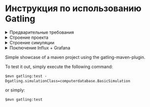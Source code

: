 Инструкция по использованию Gatling
===================================

<details>
    <summary>Предварительные требования</summary>
    
### Java Version
Gatling поддерживает 64битную версию OpenJDK 8 и OpenJDK 11 с HotSpot.
    
<!-- ###Scala Version
Для Gatling 3.5 требуется Scala 2.13. Для версий Gatling с 3.0 до 3.4 требуется Scala 2.12.
-->
   
### Build Tool
В зависимости от инструмента скачайте необходимую версию демо проекта.
В данном примере мы будем использовать Maven.

[Maven](https://github.com/gatling/gatling-maven-plugin-demo)

[Sbt](https://github.com/gatling/gatling-sbt-plugin-demo)

[Gradle](https://github.com/gatling/gatling-gradle-plugin-demo)

### IDE
Советую использовать IntelliJ IDEA с совместимым Scala Plugin.

</details>

<details>
    <summary>Строение проекта</summary>    

![structure](img/structure.png)
    
1) Проект Demo Maven.
2) Основные ресурсы проекта.
3) Основные настройки:
  - `gatling.conf` основные настройки Gatling.
  - `logback-test.xml` настройки логирования и интерфейсов вывода логов.
4) Директория scala содержит пакеты с тестами. Так же есть несколько дополнительных файлов для совместимости с IDE.
5) Директория для хранения собранного проекта.
6) В директории генерируются отчеты по логу запуска (тот что вы видите в консоли).
7) Настройки Maven.
    
</details> 

<details>
    <summary>Строение симуляции</summary>

Симуляция это инструмент проведения нагрузочного тестирования. Тут описывается всё, начиная от фидеров и сценариев действия пользователей, до подачи загрузки.    
Обычно симуляция состоит из 4 частей.

### Протокол
Здесь задаются нужные хедеры, базовый URL и другие настройки: например, указываем прокси или отключаем кеширование.

[Подробнее о протоколе](https://gatling.io/docs/current/http/http_protocol/)

<details>
    <summary>Пример протокола</summary>
    
```
val httpProtocol = http
    .baseUrl("http://computer-database.gatling.io") // Here is the root for all relative URLs
    .acceptHeader("text/html,application/xhtml+xml,application/xml;q=0.9,*/*;q=0.8") // Here are the common headers
    .acceptEncodingHeader("gzip, deflate")
    .acceptLanguageHeader("en-US,en;q=0.5")
    .userAgentHeader("Mozilla/5.0 (Macintosh; Intel Mac OS X 10.8; rv:16.0) Gecko/20100101 Firefox/16.0")
```
</details>

### Сценарий
Сценарий выполнения запросов.
Тут подробно описываются последовательные действия пользователей, так же есть возможность ветвления и прерывания действий в зависимости от ответа.

[Подробнее о сценарии](https://gatling.io/docs/current/general/scenario/)

<details>
    <summary>Пример сценария</summary>
    
```
val scn = scenario("Scenario Name") // A scenario is a chain of requests and pauses
    .exec(http("request_1")
      .get("/"))
    .pause(7) // Note that Gatling has recorder real time pauses
    .exec(http("request_2")
      .get("/computers?f=macbook"))
    .pause(2)
    .exec(http("request_3")
      .get("/computers/6"))
    .pause(3)
    .exec(http("request_4")
      .get("/"))
    .pause(2)
    .exec(http("request_5")
      .get("/computers?p=1"))
    .pause(670.milliseconds)
    .exec(http("request_6")
      .get("/computers?p=2"))
    .pause(629.milliseconds)
    .exec(http("request_7")
      .get("/computers?p=3"))
    .pause(734.milliseconds)
    .exec(http("request_8")
      .get("/computers?p=4"))
    .pause(5)
    .exec(http("request_9")
      .get("/computers/new"))
    .pause(1)
    .exec(http("request_10") // Here's an example of a POST request
      .post("/computers")
      .formParam("""name""", """Beautiful Computer""") // Note the triple double quotes: used in Scala for protecting a whole chain of characters (no need for backslash)
      .formParam("""introduced""", """2012-05-30""")
      .formParam("""discontinued""", """""")
      .formParam("""company""", """37"""))
```
</details>

### Запрос
Здесь описывается одно из действий пользователя. Тут же можно генерить тела для POST запросов и задавать проверку ответов.

[Подробнее о запросах](https://gatling.io/docs/current/http/http_request/)

<details>
    <summary>Примеры запросов</summary>
    
```
.exec(http("request_1")
  .get("/"))
```
```
.exec(http("request_10") // Here's an example of a POST request
  .post("/computers")
  .formParam("""name""", """Beautiful Computer""") // Note the triple double quotes: used in Scala for protecting a whole chain of characters (no need for backslash)
  .formParam("""introduced""", """2012-05-30""")
  .formParam("""discontinued""", """""")
  .formParam("""company""", """37"""))
```
</details>

### Инжектор
Инжектор пользователей. Отвечает за ввод пользователей в сценарий. Можно выбирать открытую либо закрытую модели подачи нагрузки.

[Подробднее об инжекторе](https://gatling.io/docs/current/general/simulation_setup/)

<details>
    <summary>Примеры инжекторов</summary>
    
```
setUp(scn.inject(atOnceUsers(1)).protocols(httpProtocol))
```
</details>

</details>

<details>
    <summary>Поключение Influx + Grafana</summary>
    
</details>

Simple showcase of a maven project using the gatling-maven-plugin.

To test it out, simply execute the following command:

    $mvn gatling:test -Dgatling.simulationClass=computerdatabase.BasicSimulation

or simply:

    $mvn gatling:test
